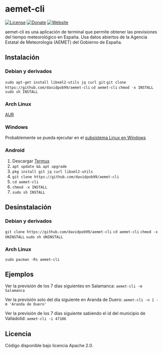 # aemet-cli

[![License](https://img.shields.io/badge/License-Apache%202.0-blue.svg)](https://opensource.org/licenses/Apache-2.0)
[![Donate](https://img.shields.io/badge/Donate-PayPal-green.svg)](https://www.paypal.com/cgi-bin/webscr?cmd=_s-xclick&hosted_button_id=GRXHT9CGJ4L7G)
[![Website](https://img.shields.io/website-up-down-green-red/http/shields.io.svg?label=my-website)](https://davidpob99.github.io/aemet-cli/)


aemet-cli es una aplicación de terminal que permite obtener las previsiones del tiempo meteorológico en España. Usa datos abiertos de la Agencia Estatal de Meteorología (AEMET) del Gobierno de España.

## Instalación
### Debian y derivados

`sudo apt-get install libxml2-utils jq curl git`
`git clone https://github.com/davidpob99/aemet-cli`
`cd aemet-cli`
`chmod -x INSTALL`
`sudo sh INSTALL`

### Arch Linux
[AUR](https://aur.archlinux.org/packages/aemet-cli/)

### Windows

Probablemente se pueda ejecutar en el [subsistema Linux en Windows](https://blogs.msdn.microsoft.com/commandline/learn-about-bash-on-windows-subsystem-for-linux/)

### Android
1. Descargar [Termux](https://play.google.com/store/apps/details?id=com.termux)
2. `apt update && apt upgrade`
3. `pkg install git jq curl libxml2-utils`
4. `git clone https://github.com/davidpob99/aemet-cli`
5. `cd aemet-cli`
6. `chmod -x INSTALL`
7. `sudo sh INSTALL`

## Desinstalación
### Debian y derivados

`git clone https://github.com/davidpob99/aemet-cli`
`cd aemet-cli`
`chmod -x UNINSTALL`
`sudo sh UNINSTALL`

### Arch Linux

`sudo pacman -Rs aemet-cli`

## Ejemplos

Ver la previsión de los 7 días siguientes en Salamanca: `aemet-cli -m Salamanca`

Ver la previsión solo del día siguiente en Aranda de Duero: `aemet-cli -n 1 -m 'Aranda de Duero'`

Ver la previsión de los 7 días siguiente sabiendo el id del municipio de Valladolid: `aemet-cli -i 47186`

## Licencia

Código disponible bajo licencia Apache 2.0.
